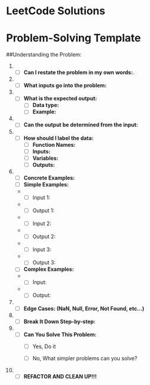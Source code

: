 # LeetCode Solutions

# Problem-Solving Template

##Understanding the Problem:
1. - [ ] **Can I restate the problem in my own words:**.
2. - [ ] **What inputs go into the problem:**
3. - [ ] **What is the expected output:**
      - [ ] **Data type:**
      - [ ] **Example:**
4. - [ ] **Can the output be determined from the input:**
5. - [ ] **How should I label the data:**
      - [ ] **Function Names:**
      - [ ] **Inputs:**
      - [ ] **Variables:**
      - [ ] **Outputs:**
6. - [ ] **Concrete Examples:**
	- [ ] **Simple Examples:**
    + - [ ] Input 1:
	+ - [ ] Output 1:
	+ - [ ] Input 2:
	+ - [ ] Output 2:
    + - [ ] Input 3:
	+ - [ ] Output 3:
	- [ ] **Complex Examples:**
	+ - [ ] Input:
	+ - [ ] Output:
7. - [ ] **Edge Cases: (NaN, Null, Error, Not Found, etc…)**
8. - [ ] **Break It Down Step-by-step:**
9. - [ ] **Can You Solve This Problem:**
      - [ ] Yes, Do it
      - [ ] No, What simpler problems can you solve?



10. - [ ] **REFACTOR AND CLEAN UP!!!**
